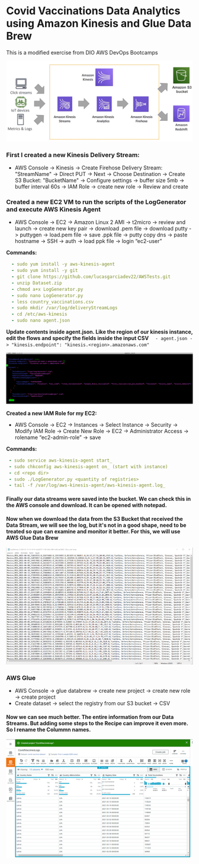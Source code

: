 # Covid Vaccinations Data Analytics using Amazon Kinesis and Glue Data Brew
This is a modified exercise from DIO AWS DevOps Bootcamps

![kinesis structure](img/kinesis-structure.png)

### First I created a new Kinesis Delivery Stream:
- AWS Console -> Kinesis -> Create Firehose Delivery Stream: "StreamName" -> Direct PUT -> Next -> Choose Destination -> Create S3 Bucket: "BucketName"  -> Configure settings -> buffer size 5mb -> buffer interval 60s -> IAM Role -> create new role -> Review and create

### Created a new EC2 VM to run the scripts of the LogGenerator and execute AWS Kinesis Agent
- AWS Console -> EC2 -> Amazon Linux 2 AMI -> t2micro -> review and launch -> create new key pair -> download .pem file -> download putty -> puttygen -> load.pem file -> save .ppk file -> putty copy dns -> paste hostname -> SSH -> auth -> load ppk file -> login “ec2-user”

**Commands:**
```yaml
  - sudo yum install -y aws-kinesis-agent
  - sudo yum install -y git
  - git clone https://github.com/lucasgarciadev22/AWSTests.git
  - unzip Dataset.zip
  - chmod a+x LogGenerator.py
  - sudo nano LogGenerator.py
  - less country_vaccinations.csv
  - sudo mkdir /var/log/deliveryStreamLogs
  - cd /etc/aws-kinesis
  - sudo nano agent.json
``` 

**Update contents inside agent.json. Like the region of our kinesis instance, edit the flows and specify the fields inside the input CSV**
`  - agent.json -> "kinesis.endpoint": "kinesis.<region>.amazonaws.com"`


![editing kinesis agent.json](img/edit-agent.png)

**Created a new IAM Role for my EC2:** 
- AWS Console -> EC2 -> Instances -> Select Instance -> Security -> Modify IAM Role -> Create New Role -> EC2 -> Administrator Access -> rolename “ec2-admin-role” -> save

**Commands:**
 ```yaml
  - sudo service aws-kinesis-agent start_
  - sudo chkconfig aws-kinesis-agent on_ (start with instance)
  - cd <repo dir>
  - sudo ./LogGenerator.py <quantity of registries>
  - tail -f /var/log/aws-kinesis-agent/aws-kinesis-agent.log_
```
#### Finally our data streams were saved into the bucket. We can check this  in the AWS console and download. It can be opened with notepad.
#### Now when we download the data from the S3 Bucket that received the Data Stream, we will see the log, but it's not in a good shape, need to be treated so que can examine and monitor it better. For this, we will use AWS Glue Data Brew
![raw data from kinesis](img/raw-data.png)

### AWS Glue
- AWS Console -> glue databrew -> create new project -> create new role -> create project
- Create dataset -> select the registry from our S3 bucket -> CSV

#### Now we can see much better. The entire information from our Data Streams. But adding some steps to the Recipe can improve it even more. So I rename the Colummn names.
![edited data inside aws glue](img/final-data.png)
 
